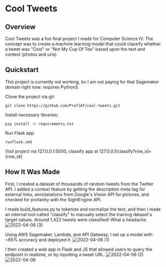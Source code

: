 # Cool Tweets

## Overview
Cool Tweets was a fun final project I made for Computer Science IV. The concept was to create a machine learning model that could classify whether a tweet was "Cool" or "Not My Cup Of Tea" based upon the text and context (photos and urls).

## Quickstart
This project is currently not working, bc I am not paying for that Sagemaker domain right now. requires Python3.

Clone the project via git:

```git clone https://github.com/ProfJAT/cool-tweets.git```

Install necessary libraries:

```pip install -r requirements.txt```

Run Flask app

```runflask.cmd```

Visit project via 127.0.0.1:5000, classify app at 127.0.0.1/classify?row_id={row_id}

## How It Was Made
First, I created a dataset of thousands of random tweets from the Twitter API.  I added a context feature by getting the description meta tag for external links, annotatations from Google's Vision API for pictures, and checked for profanity with the SightEngine API.

I made build_features.py to tokenize and normalize the text, and then I made an internal tool called "classify" to manually select the training dataset's target values. Around 1,422 tweets were classified! What a headache.
![2022-04-06 (3)](https://user-images.githubusercontent.com/46096425/162133012-e1810420-5a3b-4f05-a921-ad357c31167b.png)

Using AWS Sagemaker, Lambda, and API Gateway, I set up a model with ~65% accuracy and deployed it.
![2022-04-06 (1)](https://user-images.githubusercontent.com/46096425/162133055-cae2b19f-421a-4834-99e3-bad403dc4774.png)

I then created a web app in Flask and JS that allowed users to query the endpoint in realtime, or by inputting a tweet URL.
![2022-04-06 (2)](https://user-images.githubusercontent.com/46096425/162133087-e0c2ddb6-751f-4c03-8171-24010d8047e3.png)
![2022-04-06](https://user-images.githubusercontent.com/46096425/162133107-37897d45-8852-423d-a40f-8f6daaad791d.png)
